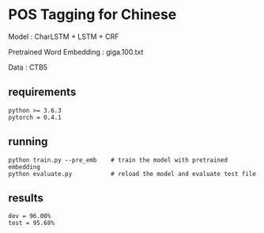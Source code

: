 # POS Tagging for Chinese

Model : CharLSTM + LSTM + CRF

Pretrained Word Embedding : giga.100.txt

Data : CTB5

## requirements

```
python >= 3.6.3
pytorch = 0.4.1
```

## running

```
python train.py --pre_emb    # train the model with pretrained embedding
python evaluate.py           # reload the model and evaluate test file
```

## results

```
dev = 96.00%
test = 95.68%
```

